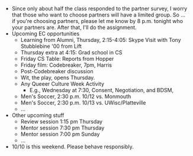 * Since only about half the class responded to the partner survey, I worry
  that those who want to choose partners will have a limited group.  So ...
  if you're choosing partners, please let me know by 8 p.m. tonight who
  your partners are.  After that, I'll do the assignment.
* Upcoming EC opportunities
    * Learning from Alumni, Thursday, 2:15-4:05: Skype Visit with 
      Tony Stubblebine '00 from Lift
    * Thursday extra at 4:15: Grad school in CS
    * Friday CS Table: Reports from Hopper
    * Friday film: Codebreaker, 7pm, Harris
    * Post-Codebreaker discussion
    * Wit, the play, opens Thursday.
    * Any Queeer Culture Week Activity
       * E.g., Wednesday at 7:30, Consent, Negotiation, and BDSM,
    * Men's Soccer, 2:30 p.m. 10/12 vs. Monmouth
    * Men's Soccer, 2:30 p.m. 10/13 vs. UWisc/Platteville
    * ...
* Other upcoming stuff
    * Review session 1:15 pm Thursday
    * Mentor session 7:30 pm Thursday
    * Mentor session 7:00 pm Sunday
    * ...
* 10/10 is this weekend.  Please behave responsibly.
